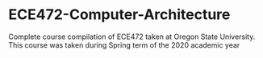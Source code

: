 # ECE472-Computer-Architecture
Complete course compilation of ECE472 taken at Oregon State University. This course was taken during Spring term of the 2020 academic year 

